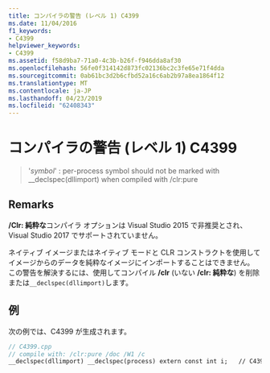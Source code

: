 ```yaml
---
title: コンパイラの警告 (レベル 1) C4399
ms.date: 11/04/2016
f1_keywords:
- C4399
helpviewer_keywords:
- C4399
ms.assetid: f58d9ba7-71a0-4c3b-b26f-f946dda8af30
ms.openlocfilehash: 56fe0f314142d873fc02136bc2c3fe65e71f4dda
ms.sourcegitcommit: 0ab61bc3d2b6cfbd52a16c6ab2b97a8ea1864f12
ms.translationtype: MT
ms.contentlocale: ja-JP
ms.lasthandoff: 04/23/2019
ms.locfileid: "62408343"
---
```

# <a name="compiler-warning-level-1-c4399"></a>コンパイラの警告 (レベル 1) C4399

> '*symbol*' : per-process symbol should not be marked with __declspec(dllimport) when compiled with /clr:pure

## <a name="remarks"></a>Remarks

**/Clr: 純粋な**コンパイラ オプションは Visual Studio 2015 で非推奨とされ、Visual Studio 2017 でサポートされていません。

ネイティブ イメージまたはネイティブ モードと CLR コンストラクトを使用してイメージからのデータを純粋なイメージにインポートすることはできません。 この警告を解決するには、使用してコンパイル **/clr** (いない **/clr: 純粋な**) を削除または`__declspec(dllimport)`します。

## <a name="example"></a>例

次の例では、C4399 が生成されます。

```cpp
// C4399.cpp
// compile with: /clr:pure /doc /W1 /c
__declspec(dllimport) __declspec(process) extern const int i;   // C4399
```